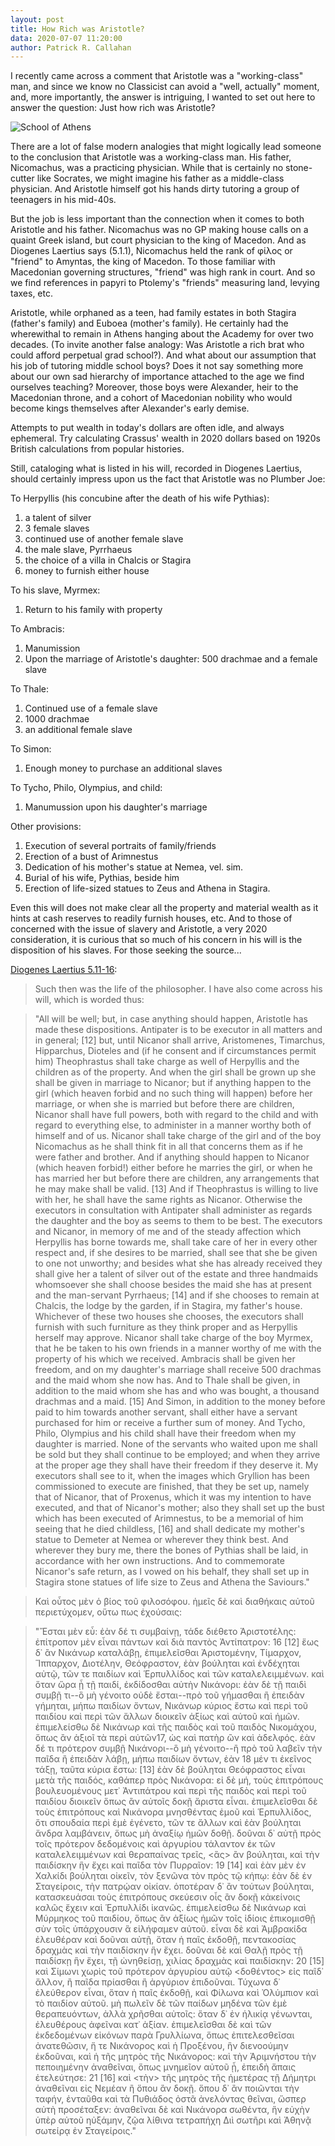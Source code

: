 ```yaml
---
layout: post
title: How Rich was Aristotle?
data: 2020-07-07 11:20:00
author: Patrick R. Callahan
---
```

I recently came across a comment that Aristotle was a "working-class" man, and since we know no Classicist can avoid a "well, actually" moment, and, more importantly, the answer is intriguing, I wanted to set out here to answer the question: Just how rich was Aristotle?

![School of Athens](/img/posts/2020-11-25-Aristotle/550px-Sanzio_01_Plato_Aristotle.jpg)

There are a lot of false modern analogies that might logically lead someone to the conclusion that Aristotle was a working-class man. His father, Nicomachus, was a practicing physician. While that is certainly no stone-cutter like Socrates, we might imagine his father as a middle-class physician. And Aristotle himself got his hands dirty tutoring a group of teenagers in his mid-40s.

But the job is less important than the connection when it comes to both Aristotle and his father. Nicomachus was no GP making house calls on a quaint Greek island, but court physician to the king of Macedon. And as Diogenes Laertius says (5.1.1), Nicomachus held the rank of φίλος or "friend" to Amyntas, the king of Macedon. To those familiar with Macedonian governing structures, "friend" was high rank in court. And so we find references in papyri to Ptolemy's "friends" measuring land, levying taxes, etc.

Aristotle, while orphaned as a teen, had family estates in both Stagira (father's family) and Euboea (mother's family). He certainly had the wherewithal to remain in Athens hanging about the Academy for over two decades. (To invite another false analogy: Was Aristotle a rich brat who could afford perpetual grad school?). And what about our assumption that his job of tutoring middle school boys? Does it not say something more about our own sad hierarchy of importance attached to the age we find ourselves teaching? Moreover, those boys were Alexander, heir to the Macedonian throne, and a cohort of Macedonian nobility who would become kings themselves after Alexander's early demise.

Attempts to put wealth in today's dollars are often idle, and always ephemeral. Try calculating Crassus' wealth in 2020 dollars based on 1920s British calculations from popular histories.

Still, cataloging what is listed in his will, recorded in Diogenes Laertius, should certainly impress upon us the fact that Aristotle was no Plumber Joe:

To Herpyllis (his concubine after the death of his wife Pythias):
1. a talent of silver
2. 3 female slaves
3. continued use of another female slave
4. the male slave, Pyrrhaeus
5. the choice of a villa in Chalcis or Stagira
6. money to furnish either house

To his slave, Myrmex:
1. Return to his family with property

To Ambracis:
1. Manumission
2. Upon the marriage of Aristotle's daughter: 500 drachmae and a female slave

To Thale:
1. Continued use of a female slave
2. 1000 drachmae
3. an additional female slave

To Simon:
1. Enough money to purchase an additional slaves

To Tycho, Philo, Olympius, and child:
1. Manumussion upon his daughter's marriage

Other provisions:
1. Execution of several portraits of family/friends
2. Erection of a bust of Arimnestus
3. Dedication of his mother's statue at Nemea, vel. sim.
4. Burial of his wife, Pythias, beside him
5. Erection of life-sized statues to Zeus and Athena in Stagira.

Even this will does not make clear all the property and material wealth as it hints at cash reserves to readily furnish houses, etc. And to those of concerned with the issue of slavery and Aristotle, a very 2020 consideration, it is curious that so much of his concern in his will is the disposition of his slaves. For those seeking the source...

[Diogenes Laertius 5.11-16](http://www.perseus.tufts.edu/hopper/text?doc=Perseus%3Atext%3A1999.01.0258%3Abook%3D5%3Achapter%3D1):

> Such then was the life of the philosopher. I have also come across his will, which is worded thus:

> "All will be well; but, in case anything should happen, Aristotle has made these dispositions. Antipater is to be executor in all matters and in general; [12] but, until Nicanor shall arrive, Aristomenes, Timarchus, Hipparchus, Dioteles and (if he consent and if circumstances permit him) Theophrastus shall take charge as well of Herpyllis and the children as of the property. And when the girl shall be grown up she shall be given in marriage to Nicanor; but if anything happen to the girl (which heaven forbid and no such thing will happen) before her marriage, or when she is married but before there are children, Nicanor shall have full powers, both with regard to the child and with regard to everything else, to administer in a manner worthy both of himself and of us. Nicanor shall take charge of the girl and of the boy Nicomachus as he shall think fit in all that concerns them as if he were father and brother. And if anything should happen to Nicanor (which heaven forbid!) either before he marries the girl, or when he has married her but before there are children, any arrangements that he may make shall be valid. [13] And if Theophrastus is willing to live with her, he shall have the same rights as Nicanor. Otherwise the executors in consultation with Antipater shall administer as regards the daughter and the boy as seems to them to be best. The executors and Nicanor, in memory of me and of the steady affection which Herpyllis has borne towards me, shall take care of her in every other respect and, if she desires to be married, shall see that she be given to one not unworthy; and besides what she has already received they shall give her a talent of silver out of the estate and three handmaids whomsoever she shall choose besides the maid she has at present and the man-servant Pyrrhaeus; [14] and if she chooses to remain at Chalcis, the lodge by the garden, if in Stagira, my father's house. Whichever of these two houses she chooses, the executors shall furnish with such furniture as they think proper and as Herpyllis herself may approve. Nicanor shall take charge of the boy Myrmex, that he be taken to his own friends in a manner worthy of me with the property of his which we received. Ambracis shall be given her freedom, and on my daughter's marriage shall receive 500 drachmas and the maid whom she now has. And to Thale shall be given, in addition to the maid whom she has and who was bought, a thousand drachmas and a maid. [15] And Simon, in addition to the money before paid to him towards another servant, shall either have a servant purchased for him or receive a further sum of money. And Tycho, Philo, Olympius and his child shall have their freedom when my daughter is married. None of the servants who waited upon me shall be sold but they shall continue to be employed; and when they arrive at the proper age they shall have their freedom if they deserve it. My executors shall see to it, when the images which Gryllion has been commissioned to execute are finished, that they be set up, namely that of Nicanor, that of Proxenus, which it was my intention to have executed, and that of Nicanor's mother; also they shall set up the bust which has been executed of Arimnestus, to be a memorial of him seeing that he died childless, [16] and shall dedicate my mother's statue to Demeter at Nemea or wherever they think best. And wherever they bury me, there the bones of Pythias shall be laid, in accordance with her own instructions. And to commemorate Nicanor's safe return, as I vowed on his behalf, they shall set up in Stagira stone statues of life size to Zeus and Athena the Saviours."

> Καὶ οὗτος μὲν ὁ βίος τοῦ φιλοσόφου. ἡμεῖς δὲ καὶ διαθήκαις αὐτοῦ περιετύχομεν, οὕτω πως ἐχούσαις:

> "Ἔσται μὲν εὖ: ἐὰν δέ τι συμβαίνῃ, τάδε διέθετο Ἀριστοτέλης: ἐπίτροπον μὲν εἶναι πάντων καὶ διὰ παντὸς Ἀντίπατρον: 16 [12] ἕως δ᾽ ἂν Νικάνωρ καταλάβῃ, ἐπιμελεῖσθαι Ἀριστομένην, Τίμαρχον, Ἵππαρχον, Διοτέλην, Θεόφραστον, ἐὰν βούληται καὶ ἐνδέχηται αὐτῷ, τῶν τε παιδίων καὶ Ἑρπυλλίδος καὶ τῶν καταλελειμμένων. καὶ ὅταν ὥρα ᾖ τῇ παιδί, ἐκδίδοσθαι αὐτὴν Νικάνορι: ἐὰν δὲ τῇ παιδὶ συμβῇ τι--ὃ μὴ γένοιτο οὐδὲ ἔσται--πρὸ τοῦ γήμασθαι ἢ ἐπειδὰν γήμηται, μήπω παιδίων ὄντων, Νικάνωρ κύριος ἔστω καὶ περὶ τοῦ παιδίου καὶ περὶ τῶν ἄλλων διοικεῖν ἀξίως καὶ αὑτοῦ καὶ ἡμῶν. ἐπιμελείσθω δὲ Νικάνωρ καὶ τῆς παιδὸς καὶ τοῦ παιδὸς Νικομάχου, ὅπως ἂν ἀξιοῖ τὰ περὶ αὐτῶν17, ὡς καὶ πατὴρ ὢν καὶ ἀδελφός. ἐὰν δέ τι πρότερον συμβῇ Νικάνορι--ὃ μὴ γένοιτο--ἢ πρὸ τοῦ λαβεῖν τὴν παῖδα ἢ ἐπειδὰν λάβῃ, μήπω παιδίων ὄντων, ἐὰν 18 μέν τι ἐκεῖνος τάξῃ, ταῦτα κύρια ἔστω: [13] ἐὰν δὲ βούληται Θεόφραστος εἶναι μετὰ τῆς παιδός, καθάπερ πρὸς Νικάνορα: εἰ δὲ μή, τοὺς ἐπιτρόπους βουλευομένους μετ᾽ Ἀντιπάτρου καὶ περὶ τῆς παιδὸς καὶ περὶ τοῦ παιδίου διοικεῖν ὅπως ἂν αὐτοῖς δοκῇ ἄριστα εἶναι. ἐπιμελεῖσθαι δὲ τοὺς ἐπιτρόπους καὶ Νικάνορα μνησθέντας ἐμοῦ καὶ Ἑρπυλλίδος, ὅτι σπουδαία περὶ ἐμὲ ἐγένετο, τῶν τε ἄλλων καὶ ἐὰν βούληται ἄνδρα λαμβάνειν, ὅπως μὴ ἀναξίῳ ἡμῶν δοθῇ. δοῦναι δ᾽ αὐτῇ πρὸς τοῖς πρότερον δεδομένοις καὶ ἀργυρίου τάλαντον ἐκ τῶν καταλελειμμένων καὶ θεραπαίνας τρεῖς, <ἃς> ἂν βούληται, καὶ τὴν παιδίσκην ἣν ἔχει καὶ παῖδα τὸν Πυρραῖον: 19 [14] καὶ ἐὰν μὲν ἐν Χαλκίδι βούληται οἰκεῖν, τὸν ξενῶνα τὸν πρὸς τῷ κήπῳ: ἐὰν δὲ ἐν Σταγείροις, τὴν πατρῴαν οἰκίαν. ὁποτέραν δ᾽ ἂν τούτων βούληται, κατασκευάσαι τοὺς ἐπιτρόπους σκεύεσιν οἷς ἂν δοκῇ κἀκείνοις καλῶς ἔχειν καὶ Ἑρπυλλίδι ἱκανῶς. ἐπιμελείσθω δὲ Νικάνωρ καὶ Μύρμηκος τοῦ παιδίου, ὅπως ἂν ἀξίως ἡμῶν τοῖς ἰδίοις ἐπικομισθῇ σὺν τοῖς ὑπάρχουσιν ἃ εἰλήφαμεν αὐτοῦ. εἶναι δὲ καὶ Ἀμβρακίδα ἐλευθέραν καὶ δοῦναι αὐτῇ, ὅταν ἡ παῖς ἐκδοθῇ, πεντακοσίας δραχμὰς καὶ τὴν παιδίσκην ἣν ἔχει. δοῦναι δὲ καὶ Θαλῇ πρὸς τῇ παιδίσκῃ ἣν ἔχει, τῇ ὠνηθείσῃ, χιλίας δραχμὰς καὶ παιδίσκην: 20 [15] καὶ Σίμωνι χωρὶς τοῦ πρότερον ἀργυρίου αὐτῷ <δοθέντος> εἰς παῖδ᾽ ἄλλον, ἢ παῖδα πρίασθαι ἢ ἀργύριον ἐπιδοῦναι. Τύχωνα δ᾽ ἐλεύθερον εἶναι, ὅταν ἡ παῖς ἐκδοθῇ, καὶ Φίλωνα καὶ Ὀλύμπιον καὶ τὸ παιδίον αὐτοῦ. μὴ πωλεῖν δὲ τῶν παίδων μηδένα τῶν ἐμὲ θεραπευόντων, ἀλλὰ χρῆσθαι αὐτοῖς: ὅταν δ᾽ ἐν ἡλικίᾳ γένωνται, ἐλευθέρους ἀφεῖναι κατ᾽ ἀξίαν. ἐπιμελεῖσθαι δὲ καὶ τῶν ἐκδεδομένων εἰκόνων παρὰ Γρυλλίωνα, ὅπως ἐπιτελεσθεῖσαι ἀνατεθῶσιν, ἥ τε Νικάνορος καὶ ἡ Προξένου, ἣν διενοούμην ἐκδοῦναι, καὶ ἡ τῆς μητρὸς τῆς Νικάνορος: καὶ τὴν Ἀριμνήστου τὴν πεποιημένην ἀναθεῖναι, ὅπως μνημεῖον αὐτοῦ ᾖ, ἐπειδὴ ἄπαις ἐτελεύτησε: 21 [16] καὶ <τὴν> τῆς μητρὸς τῆς ἡμετέρας τῇ Δήμητρι ἀναθεῖναι εἰς Νεμέαν ἢ ὅπου ἂν δοκῇ. ὅπου δ᾽ ἂν ποιῶνται τὴν ταφήν, ἐνταῦθα καὶ τὰ Πυθιάδος ὀστᾶ ἀνελόντας θεῖναι, ὥσπερ αὐτὴ προσέταξεν: ἀναθεῖναι δὲ καὶ Νικάνορα σωθέντα, ἣν εὐχὴν ὑπὲρ αὐτοῦ ηὐξάμην, ζῷα λίθινα τετραπήχη Διὶ σωτῆρι καὶ Ἀθηνᾷ σωτείρᾳ ἐν Σταγείροις."
